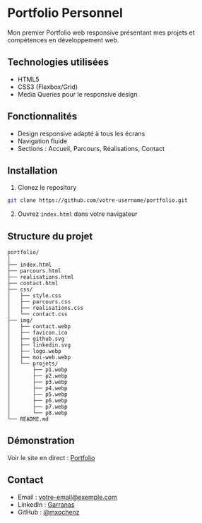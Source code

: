 # Portfolio Personnel

Mon premier Portfolio web responsive présentant mes projets et compétences en développement web.

## Technologies utilisées

- HTML5
- CSS3 (Flexbox/Grid)
- Media Queries pour le responsive design

## Fonctionnalités

- Design responsive adapté à tous les écrans
- Navigation fluide
- Sections : Accueil, Parcours, Réalisations, Contact

## Installation

1. Clonez le repository

```bash
git clone https://github.com/votre-username/portfolio.git
```

2. Ouvrez `index.html` dans votre navigateur

## Structure du projet

```
portfolio/
│
├── index.html
├── parcours.html
├── realisations.html
├── contact.html
├── css/
│   ├── style.css
│   ├── parcours.css
│   ├── realisations.css
│   └── contact.css
├── img/
│   ├── contact.webp
│   ├── favicon.ico
│   ├── github.svg
│   ├── linkedin.svg
│   ├── logo.webp
│   ├── moi-web.webp
│   └── projets/
│       ├── p1.webp
│       ├── p2.webp
│       ├── p3.webp
│       ├── p4.webp
│       ├── p5.webp
│       ├── p6.webp
│       ├── p7.webp
│       └── p8.webp
└── README.md
```

## Démonstration

Voir le site en direct : [Portfolio](https://mxochenz.github.io/portfolio/)

## Contact

- Email : votre-email@exemple.com
- LinkedIn : [Garranas](https://www.linkedin.com/in/jos%C3%A9-garranas-6801a6295/)
- GitHub : [@mxochenz](https://github.com/mxochenz)
